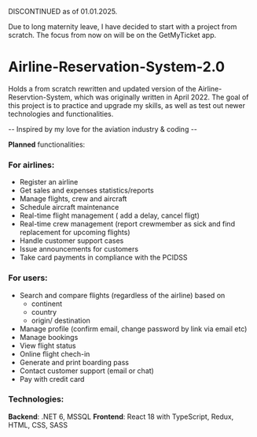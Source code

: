 DISCONTINUED as of 01.01.2025.

Due to long maternity leave, I have decided to start with a project from scratch. The focus from now on will be on the GetMyTicket app. 

# Airline-Reservation-System-2.0
Holds a from scratch rewritten and updated version of the Airline-Reservtion-System, which was originally written in April 2022. The goal of this project is to practice and upgrade my skills, as well as test out newer technologies and functionalities. 

-- Inspired by my love for the aviation industry & coding --

**Planned** functionalities: 

### For airlines:
- Register an airline
- Get sales and expenses statistics/reports
- Manage flights, crew and aircraft
- Schedule aircraft maintenance
- Real-time flight management ( add a delay, cancel fligt)
- Real-time crew management (report crewmember as sick and find replacement for upcoming flights)
- Handle customer support cases
- Issue announcements for customers
- Take card payments in compliance with the PCIDSS

### For users:
- Search and compare flights (regardless of the airline) based on
  * continent
  * country
  * origin/ destination
- Manage profile (confirm email, change password by link via email etc)
- Manage bookings
- View flight status 
- Online flight chech-in
- Generate and print boarding pass
- Contact customer support (email or chat)
- Pay with credit card

### Technologies: 
**Backend**: .NET 6, MSSQL
**Frontend**: React 18 with TypeScript, Redux, HTML, CSS, SASS
